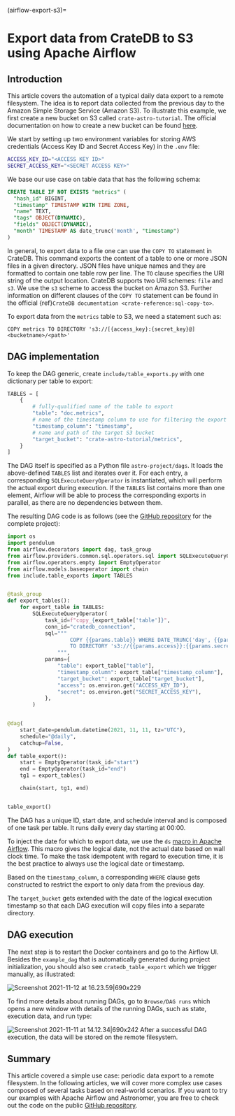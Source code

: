 (airflow-export-s3)=
# Export data from CrateDB to S3 using Apache Airflow

## Introduction
This article covers the automation of a typical daily data export to a remote filesystem.
The idea is to report data collected from the previous day to the Amazon Simple Storage
Service (Amazon S3). To illustrate this example, we first create a new bucket on S3 called
`crate-astro-tutorial`. The official documentation on how to create a new bucket can be
found [here](https://docs.aws.amazon.com/AmazonS3/latest/userguide/create-bucket-overview.html).

We start by setting up two environment variables for storing AWS credentials
(Access Key ID and Secret Access Key) in the `.env` file:
```bash
ACCESS_KEY_ID="<ACCESS KEY ID>"
SECRET_ACCESS_KEY="<SECRET ACCESS KEY>"
```
We base our use case on table data that has the following schema:

```sql
CREATE TABLE IF NOT EXISTS "metrics" ( 
  "hash_id" BIGINT,
  "timestamp" TIMESTAMP WITH TIME ZONE,
  "name" TEXT,
  "tags" OBJECT(DYNAMIC),
  "fields" OBJECT(DYNAMIC),
  "month" TIMESTAMP AS date_trunc('month', "timestamp")
)
```
In general, to export data to a file one can use the `COPY TO` statement in CrateDB. This command exports the content of a table to one or more JSON files in a given directory. JSON files have unique names and they are formatted to contain one table row per line. The `TO` clause specifies the URI string of the output location. CrateDB supports two URI schemes: `file` and `s3`. We use the `s3` scheme to access the bucket on Amazon S3. Further information on different clauses of the `COPY TO` statement can be found in the official {ref}`CrateDB documentation <crate-reference:sql-copy-to>`.

To export data from the `metrics` table to S3, we need a statement such as:

`COPY metrics TO DIRECTORY 's3://[{access_key}:{secret_key}@]<bucketname>/<path>'`

## DAG implementation

To keep the DAG generic, create `include/table_exports.py` with one dictionary per table to export:
```python
TABLES = [
    {
        # fully-qualified name of the table to export
        "table": "doc.metrics",
        # name of the timestamp column to use for filtering the export
        "timestamp_column": "timestamp",
        # name and path of the target S3 bucket
        "target_bucket": "crate-astro-tutorial/metrics",
    }
]
```
The DAG itself is specified as a Python file `astro-project/dags`. It loads the above-defined `TABLES` list and iterates over it. For each entry, a corresponding `SQLExecuteQueryOperator` is instantiated, which will perform the actual export during execution. If the `TABLES` list contains more than one element, Airflow will be able to process the corresponding exports in parallel, as there are no dependencies between them.

The resulting DAG code is as follows (see the [GitHub repository](https://github.com/crate/cratedb-airflow-tutorial) for the complete project):
```python
import os
import pendulum
from airflow.decorators import dag, task_group
from airflow.providers.common.sql.operators.sql import SQLExecuteQueryOperator
from airflow.operators.empty import EmptyOperator
from airflow.models.baseoperator import chain
from include.table_exports import TABLES


@task_group
def export_tables():
    for export_table in TABLES:
        SQLExecuteQueryOperator(
            task_id=f"copy_{export_table['table']}",
            conn_id="cratedb_connection",
            sql="""
                    COPY {{params.table}} WHERE DATE_TRUNC('day', {{params.timestamp_column}}) = '{{macros.ds_add(ds, -1)}}'
                    TO DIRECTORY 's3://{{params.access}}:{{params.secret}}@{{params.target_bucket}}-{{macros.ds_add(ds, -1)}}';
                """,
            params={
                "table": export_table["table"],
                "timestamp_column": export_table["timestamp_column"],
                "target_bucket": export_table["target_bucket"],
                "access": os.environ.get("ACCESS_KEY_ID"),
                "secret": os.environ.get("SECRET_ACCESS_KEY"),
            },
        )


@dag(
    start_date=pendulum.datetime(2021, 11, 11, tz="UTC"),
    schedule="@daily",
    catchup=False,
)
def table_export():
    start = EmptyOperator(task_id="start")
    end = EmptyOperator(task_id="end")
    tg1 = export_tables()

    chain(start, tg1, end)


table_export()
```
The DAG has a unique ID, start date, and schedule interval and is composed of one task per table. It runs daily every day starting at 00:00.

To inject the date for which to export data, we use the `ds` [macro in Apache Airflow](https://airflow.apache.org/docs/apache-airflow/stable/templates-ref.html). This macro gives the logical date, not the actual date based on wall clock time. To make the task idempotent with regard to execution time, it is the best practice to always use the logical date or timestamp.

Based on the `timestamp_column`, a corresponding `WHERE` clause gets constructed to restrict the export to only data from the previous day.

The `target_bucket` gets extended with the date of the logical execution timestamp so that each DAG execution will copy files into a separate directory.

## DAG execution

The next step is to restart the Docker containers and go to the Airflow UI. Besides the `example_dag` that is automatically generated during project initialization, you should also see `cratedb_table_export` which we trigger manually, as illustrated:

![Screenshot 2021-11-12 at 16.23.59|690x229](https://us1.discourse-cdn.com/flex020/uploads/crate/original/1X/4655021e39ff3a524b6152b3e4a0f9f4656be9df.png)

To find more details about running DAGs, go to `Browse/DAG runs` which opens a new window with details of the running DAGs, such as state, execution data, and run type:

![Screenshot 2021-11-11 at 14.12.34|690x242](https://us1.discourse-cdn.com/flex020/uploads/crate/original/1X/7ca80b8c8cacfff176c160e83833a1f6f03f9126.png)
After a successful DAG execution, the data will be stored on the remote filesystem.

## Summary
This article covered a simple use case: periodic data export to a remote filesystem. In the following articles, we will cover more complex use cases composed of several tasks based on real-world scenarios. If you want to try our examples with Apache Airflow and Astronomer, you are free to check out the code on the public [GitHub repository](https://github.com/crate/cratedb-airflow-tutorial).
